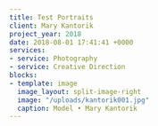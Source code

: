 ```yaml
---
title: Test Portraits
client: Mary Kantorik
project_year: 2018
date: 2018-08-01 17:41:41 +0000
services:
- service: Photography
- service: Creative Direction
blocks:
- template: image
  image_layout: split-image-right
  image: "/uploads/kantorik001.jpg"
  caption: Model • Mary Kantorik
---
```

